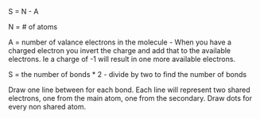 S = N - A

N = # of atoms 

A = number of valance electrons in the molecule
	- When you have a charged electron you invert the charge and add that to the available electrons. Ie a charge of -1 will result in one more available electrons. 

S = the number of bonds * 2
	- divide by two to find the number of bonds

Draw one line between for each bond. Each line will represent two shared electrons, one from the main atom, one from the secondary. 
Draw dots for every non shared atom. 